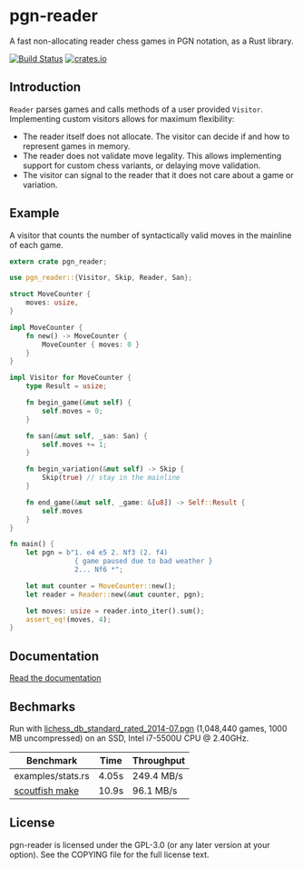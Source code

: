 pgn-reader
==========

A fast non-allocating reader chess games in PGN notation, as a Rust library.

[![Build Status](https://travis-ci.org/niklasf/rust-pgn-reader.svg?branch=master)](https://travis-ci.org/niklasf/rust-pgn-reader)
[![crates.io](https://img.shields.io/crates/v/pgn-reader.svg)](https://crates.io/crates/pgn-reader)

Introduction
------------

`Reader` parses games and calls methods of a user provided `Visitor`.
Implementing custom visitors allows for maximum flexibility:

* The reader itself does not allocate.
  The visitor can decide if and how to represent games in memory.
* The reader does not validate move legality.
  This allows implementing support for custom chess variants,
  or delaying move validation.
* The visitor can signal to the reader that it does not care about a game or
  variation.

Example
-------

A visitor that counts the number of syntactically valid moves in the
mainline of each game.

```rust
extern crate pgn_reader;

use pgn_reader::{Visitor, Skip, Reader, San};

struct MoveCounter {
    moves: usize,
}

impl MoveCounter {
    fn new() -> MoveCounter {
        MoveCounter { moves: 0 }
    }
}

impl Visitor for MoveCounter {
    type Result = usize;

    fn begin_game(&mut self) {
        self.moves = 0;
    }

    fn san(&mut self, _san: San) {
        self.moves += 1;
    }

    fn begin_variation(&mut self) -> Skip {
        Skip(true) // stay in the mainline
    }

    fn end_game(&mut self, _game: &[u8]) -> Self::Result {
        self.moves
    }
}

fn main() {
    let pgn = b"1. e4 e5 2. Nf3 (2. f4)
                { game paused due to bad weather }
                2... Nf6 *";

    let mut counter = MoveCounter::new();
    let reader = Reader::new(&mut counter, pgn);

    let moves: usize = reader.into_iter().sum();
    assert_eq!(moves, 4);
}
```

Documentation
-------------

[Read the documentation](https://docs.rs/pgn-reader)

Bechmarks
---------

Run with [lichess_db_standard_rated_2014-07.pgn](https://database.lichess.org/lichess_db_standard_rated_2014-07.pgn.bz2) (1,048,440 games, 1000 MB uncompressed) on an SSD, Intel i7-5500U CPU @ 2.40GHz.

Benchmark | Time | Throughput
--- | --- | ---
examples/stats.rs | 4.05s | 249.4 MB/s
[scoutfish make](https://github.com/mcostalba/scoutfish) | 10.9s | 96.1 MB/s

License
-------

pgn-reader is licensed under the GPL-3.0 (or any later version at your option).
See the COPYING file for the full license text.
